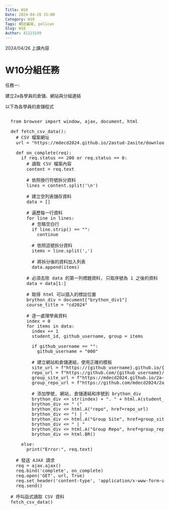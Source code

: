 ```yaml
---
Title: W10
Date: 2024-04-26 15:00
Category: W10
Tags: 網誌編寫, pelican
Slug: W10
Author: 41123149
---
```


2024/04/26 上課內容

<!-- PELICAN_END_SUMMARY -->

# W10分組任務

任務一:

建立2a各學員的倉儲、網站與分組連結

以下為各學員的倉儲程式

<pre class="brush: python">

  from browser import window, ajax, document, html

  def fetch_csv_data():
    # CSV 檔案網址
    url = "https://mdecd2024.github.io/2astud-2asite/downloads/2a.txt"

    def on_complete(req):
      if req.status == 200 or req.status == 0:
        # 讀取 CSV 檔案內容
        content = req.text

        # 依照換行符號拆分資料
        lines = content.split('\n')

        # 建立空列表儲存資料
        data = []

        # 遍歷每一行資料
        for line in lines:
          # 忽略空白行
          if line.strip() == "":
            continue

          # 依照逗號拆分資料
          items = line.split(',')

          # 將拆分後的資料加入列表
          data.append(items)

        # 必須去除 data 的第一列標題資料, 只取序號為 1 之後的資料
        data = data[1:]

        # 取得 html 可以插入的標註位置
        brython_div = document["brython_div1"]
        course_title = "cd2024"

        # 逐一處理學員資料
        index = 0
        for items in data:
          index += 1
          student_id, github_username, group = items

          if github_username == "":
            github_username = "000"

          # 建立網站和倉儲連結，使用正確的模板
          site_url = f"https://{github_username}.github.io/{course_title}"
          repo_url = f"https://github.com/{github_username}/{course_title}"
          group_site_url = f"https://mdecd2024.github.io/2a-midag{group}"
          group_repo_url = f"https://github.com/mdecd2024/2a-midag{group}"

          # 添加學號, 網站, 倉儲連結和序號到 brython_div
          brython_div <= str(index) + ". " + html.A(student_id, href=site_url)
          brython_div <= " ("
          brython_div <= html.A("repo", href=repo_url)
          brython_div <= ") | " 
          brython_div <= html.A("Group Site", href=group_site_url)
          brython_div <= " | "
          brython_div <= html.A("Group Repo", href=group_repo_url)
          brython_div <= html.BR()

      else:
        print("Error:", req.text)

    # 發送 AJAX 請求
    req = ajax.ajax()
    req.bind('complete', on_complete)
    req.open('GET', url, True)
    req.set_header('content-type', 'application/x-www-form-urlencoded')
    req.send()

  # 呼叫函式讀取 CSV 資料
  fetch_csv_data()
  
</pre>

